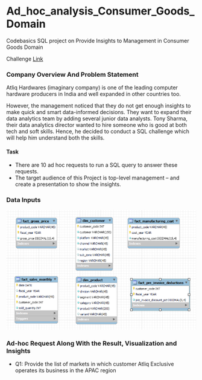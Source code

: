 # Ad_hoc_analysis_Consumer_Goods_Domain

Codebasics SQL project on Provide Insights to Management in Consumer Goods Domain

Challenge [Link](https://codebasics.io/challenge/codebasics-resume-project-challenge)

### Company Overview And Problem Statement

Atliq Hardwares (imaginary company) is one of the leading computer hardware producers in India and well expanded in other countries too.

However, the management noticed that they do not get enough insights to make quick and smart data-informed decisions. They want to expand their data analytics team by adding several junior data analysts. Tony Sharma, their data analytics director wanted to hire someone who is good at both tech and soft skills. Hence, he decided to conduct a SQL challenge which will help him understand both the skills.

#### Task

- There are 10 ad hoc requests to run a SQL query to answer these requests.
- The target audience of this Project is top-level management – and create a presentation to show the insights.

### Data Inputs

![Data Inputs](https://github.com/anteportas2023/Ad_hoc_analysis_Consumer_Goods_Domain/blob/main/Datasets/ERD_Data_inputs.png)

### Ad-hoc Request Along With the Result, Visualization and Insights

- Q1: Provide the list of markets in which customer Atliq Exclusive operates its business in the APAC region


